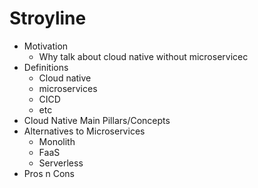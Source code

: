 # Stroyline

- Motivation
  - Why talk about cloud native without microservicec
- Definitions
  - Cloud native
  - microservices
  - CICD
  - etc
- Cloud Native Main Pillars/Concepts
- Alternatives to Microservices
  - Monolith
  - FaaS
  - Serverless
- Pros n Cons
